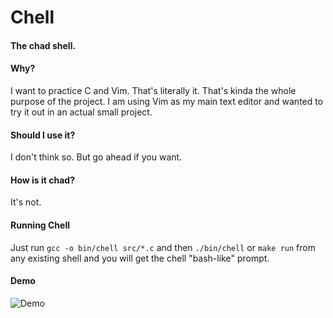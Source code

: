 # Chell
#### The chad shell.

#### Why?

I want to practice C and Vim. That's literally it. That's kinda the whole purpose of the project. I am using Vim as my main text editor and wanted to try it out in an actual small project.

#### Should I use it?

I don't think so. But go ahead if you want.

#### How is it chad?

It's not.

#### Running Chell

Just run ```gcc -o bin/chell src/*.c``` and then ```./bin/chell``` or ```make run``` from any existing shell and you will get the chell "bash-like" prompt.

#### Demo

![Demo](https://media.giphy.com/media/dCWrvGnZh2R7GVvMEd/giphy.gif)
